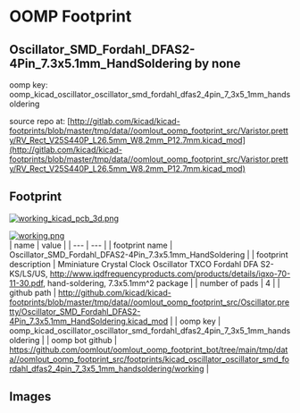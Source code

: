# OOMP Footprint  
## Oscillator_SMD_Fordahl_DFAS2-4Pin_7.3x5.1mm_HandSoldering  by none  
  
oomp key: oomp_kicad_oscillator_oscillator_smd_fordahl_dfas2_4pin_7_3x5_1mm_handsoldering  
  
source repo at: [http://gitlab.com/kicad/kicad-footprints/blob/master/tmp/data//oomlout_oomp_footprint_src/Varistor.pretty/RV_Rect_V25S440P_L26.5mm_W8.2mm_P12.7mm.kicad_mod](http://gitlab.com/kicad/kicad-footprints/blob/master/tmp/data//oomlout_oomp_footprint_src/Varistor.pretty/RV_Rect_V25S440P_L26.5mm_W8.2mm_P12.7mm.kicad_mod)  
## Footprint  
  
[![working_kicad_pcb_3d.png](working_kicad_pcb_3d_600.png)](working_kicad_pcb_3d.png)  
  
[![working.png](working_600.png)](working.png)  
| name | value | 
| --- | --- | 
| footprint name | Oscillator_SMD_Fordahl_DFAS2-4Pin_7.3x5.1mm_HandSoldering | 
| footprint description | Mminiature Crystal Clock Oscillator TXCO Fordahl DFA S2-KS/LS/US, http://www.iqdfrequencyproducts.com/products/details/iqxo-70-11-30.pdf, hand-soldering, 7.3x5.1mm^2 package | 
| number of pads | 4 | 
| github path | http://github.com/kicad/kicad-footprints/blob/master/tmp/data//oomlout_oomp_footprint_src/Oscillator.pretty/Oscillator_SMD_Fordahl_DFAS2-4Pin_7.3x5.1mm_HandSoldering.kicad_mod | 
| oomp key | oomp_kicad_oscillator_oscillator_smd_fordahl_dfas2_4pin_7_3x5_1mm_handsoldering | 
| oomp bot github | https://github.com/oomlout/oomlout_oomp_footprint_bot/tree/main/tmp/data//oomlout_oomp_footprint_src/footprints/kicad_oscillator_oscillator_smd_fordahl_dfas2_4pin_7_3x5_1mm_handsoldering/working | 
## Images  

